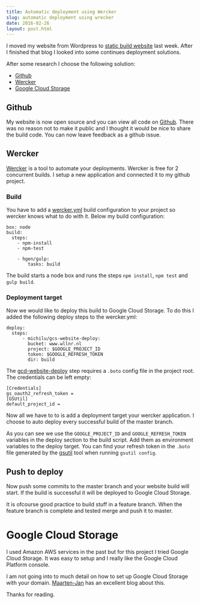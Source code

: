 ```yaml
---
title: Automatic deployment using Wercker
slug: automatic deployment using wrecker
date: 2016-02-26
layout: post.html
---
```

I moved my website from Wordpress to [static build website](/blog/2016/02/moved-to-static-website/) last week. After I finished that blog I looked into some continues deployment solutions.

After some research I choose the following solution:

* [Github](https://github.com/jwellner/www.wllnr.nl)
* [Wercker](http://wercker.com)
* [Google Cloud Storage](https://cloud.google.com/storage/)

## Github
My website is now open source and you can view all code on [Github](https://github.com/jwellner/www.wllnr.nl). There was no reason not to make it public and I thought it would be nice to share the build code. You can now leave feedback as a github issue.

## Wercker
[Wercker](http://wercker.com/) is a tool to automate your deployments. Wercker is free for 2 concurrent builds. I setup a new application and connected it to my github project. 

### Build
You have to add a [wercker.yml](https://github.com/jwellner/www.wllnr.nl/blob/master/wercker.yml) build configuration to your project so wercker knows what to do with it. Below my build configuration:

	box: node
	build:
	  steps:
	    - npm-install
	    - npm-test
	
	    - hgen/gulp:
	        tasks: build
	
The build starts a node box and runs the steps `npm install`, `npm test` and `gulp build`.

### Deployment target
Now we would like to deploy this build to Google Cloud Storage. To do this I added the following deploy steps to the wercker.yml:

	deploy:
	  steps:
	      - michilu/gcs-website-deploy:
	        bucket: www.wllnr.nl
	        project: $GOOGLE_PROJECT_ID
	        token: $GOOGLE_REFRESH_TOKEN
	        dir: build
	        
The [gcd-website-deploy](https://github.com/MiCHiLU/step-gcs-website-deploy) step requires a `.boto` config file in the project root. The credentials can be left empty:

	[Credentials]
	gs_oauth2_refresh_token =
	[GSUtil]
	default_project_id =
	
Now all we have to to is add a deployment target your wercker application. I choose to auto deploy every successful build of the master branch. 

As you can see we use the `GOOGLE_PROJECT_ID` and `GOOGLE_REFRESH_TOKEN` variables in the deploy section to the build script. Add them as environment variables to the deploy target. You can find your refresh token in the `.boto` file generated by the [gsutil](https://cloud.google.com/storage/docs/gsutil) tool when running `gsutil config`.

## Push to deploy
Now push some commits to the master branch and your website build will start. If the build is successful it will be deployed to Google Cloud Storage. 

It is ofcourse good practice to build stuff in a feature branch. When the feature branch is complete and tested merge and push it to master.

# Google Cloud Storage
I used Amazon AWS services in the past but for this project I tried Google Cloud Storage. It was easy to setup and I really like the Google Cloud Platform console.

I am not going into to much detail on how to set up Google Cloud Storage with your domain. [Maarten-Jan](http://www.maartenjan.org/artikelen/2013-07-02-hosting-static-websites-on-google-cloud-storage.html) has an excellent blog about this. 

Thanks for reading.